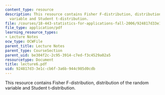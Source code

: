 ```yaml
---
content_type: resource
description: This resource contains Fisher F-distribution, distribution of the random
  variable and Student t-distribution.
file: /courses/18-443-statistics-for-applications-fall-2006/924817d33e1ccb6f3a6b944c985d0cdb_lecture6.pdf
file_type: application/pdf
learning_resource_types:
- Lecture Notes
ocw_type: OCWFile
parent_title: Lecture Notes
parent_type: CourseSection
parent_uid: be304f2c-2c95-3914-c7ed-f3c4529a02a5
resourcetype: Document
title: lecture6.pdf
uid: 924817d3-3e1c-cb6f-3a6b-944c985d0cdb
---
```

This resource contains Fisher F-distribution, distribution of the random variable and Student t-distribution.

